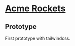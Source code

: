 # [Acme Rockets](https://luminoushilt.github.io/acme-rockets-prototype/)

## Prototype

First prototype with tailwindcss.
